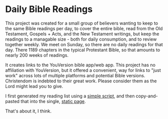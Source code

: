 # Daily Bible Readings

This project was created for a small group of believers wanting to keep to the same Bible readings per day, to cover the entire bible, read from the Old Testament, Gospels + Acts, and the New Testament writings, but keep the readings to a managable size - both for daily consumption, and to review together weekly. We meet on Sunday, so there are no daily readings for that day. There 1189 chapters in the typical Protestant Bible, so that amounts to nearly 200 weeks of readings.

It creates links to the YouVersion bible app/web app. This project has no affiliation with YouVersion, but it offered a convenient, way for links to "just work" across lots of multiple platforms and potential Bible versions. Christendom is indebted to their great work. Please consider them as the Lord might lead you to give.

I first generated my reading list using a [simple script](./generateReadingList.js), and then copy-and-pasted that into the single, [static page](./index.html).

That's about it, I think.

